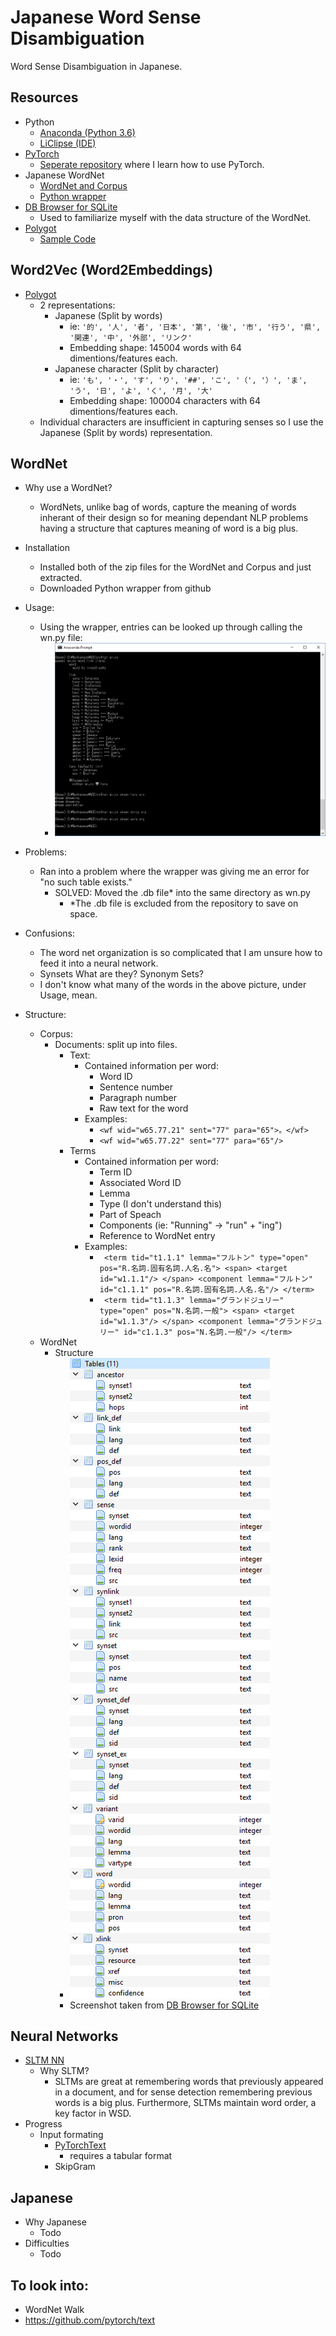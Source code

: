 # Japanese Word Sense Disambiguation
Word Sense Disambiguation in Japanese.

## Resources
* Python
  * [Anaconda (Python 3.6)](https://www.anaconda.com/)
  * [LiClipse (IDE)](https://www.liclipse.com/)
* [PyTorch](http://pytorch.org/)
  * [Seperate repository](https://github.com/JustinVeyna/Exploring-PyTorch) where I learn how to use PyTorch.
* Japanese WordNet 
  * [WordNet and Corpus](http://compling.hss.ntu.edu.sg/wnja/)
  * [Python wrapper](https://github.com/katryo/wordnet_python)
* [DB Browser for SQLite](http://sqlitebrowser.org/)
  * Used to familiarize myself with the data structure of the WordNet.
* [Polygot](https://sites.google.com/site/rmyeid/projects/polyglot)
  * [Sample Code](http://nbviewer.jupyter.org/gist/aboSamoor/6046170)
  
## Word2Vec (Word2Embeddings)
* [Polygot](https://sites.google.com/site/rmyeid/projects/polyglot)
  * 2 representations:
    * Japanese (Split by words)
      * ie: `'的', '人', '者', '日本', '第', '後', '市', '行う', '県', '関連', '中', '外部', 'リンク'`
      * Embedding shape: 145004 words with 64 dimentions/features each.
    * Japanese character (Split by character)
      * ie: `'も', '・', 'す', 'り', '##', 'こ', '（', '）', 'ま', 'う', '日', 'よ', 'く', '月', '大'`
      * Embedding shape: 100004 characters with 64 dimentions/features each.
  * Individual characters are insufficient in capturing senses so I use the Japanese (Split by words) representation.
      
## WordNet
* Why use a WordNet?
  * WordNets, unlike bag of words, capture the meaning of words inherant of their design so for meaning dependant NLP problems having a structure that captures meaning of word is a big plus.
  
* Installation
  * Installed both of the zip files for the WordNet and Corpus and just extracted.
  * Downloaded Python wrapper from github

* Usage:
  * Using the wrapper, entries can be looked up through calling the wn.py file:
    * ![alt text](website/imgs/wordnet_invocation.png)

* Problems:
  * Ran into a problem where the wrapper was giving me an error for "no such table exists."
    * SOLVED: Moved the .db file* into the same directory as wn.py
      * *The .db file is excluded from the repository to save on space.

* Confusions:
  * The word net organization is so complicated that I am unsure how to feed it into a neural network.
  * Synsets What are they? Synonym Sets?
  * I don't know what many of the words in the above picture, under Usage, mean.
  
* Structure:
  * Corpus:
    * Documents: split up into files.
      * Text:
        * Contained information per word:
          * Word ID
          * Sentence number
          * Paragraph number
          * Raw text for the word
        * Examples:
          * `<wf wid="w65.77.21" sent="77" para="65">。</wf>`
          * `<wf wid="w65.77.22" sent="77" para="65"/>`
      * Terms
        * Contained information per word:
          * Term ID
          * Associated Word ID
          * Lemma
          * Type (I don't understand this)
          * Part of Speach
          * Components (ie: "Running" -> "run" + "ing")
          * Reference to WordNet entry
        * Examples:
          * ` <term tid="t1.1.1" lemma="フルトン" type="open" pos="R.名詞.固有名詞.人名.名">
                <span>
                  <target id="w1.1.1"/>
                </span>
                <component lemma="フルトン" id="c1.1.1" pos="R.名詞.固有名詞.人名.名"/>
                </term>`
          * ` <term tid="t1.1.3" lemma="グランドジュリー" type="open" pos="N.名詞.一般">
                <span>
                  <target id="w1.1.3"/>
                </span>
                <component lemma="グランドジュリー" id="c1.1.3" pos="N.名詞.一般"/>
              </term>`
  * WordNet
    * Structure
      * ![alt text](website/imgs/wordnet_tables.png)
      * Screenshot taken from [DB Browser for SQLite](http://sqlitebrowser.org/)
      
## Neural Networks
* [SLTM NN](https://en.wikipedia.org/wiki/Long_short-term_memory)
  * Why SLTM?
    * SLTMs are great at remembering words that previously appeared in a document, and for sense detection remembering previous words is a big plus. Furthermore, SLTMs maintain word order, a key factor in WSD.
* Progress
  * Input formating
    * [PyTorchText](https://github.com/pytorch/text)
      * requires a tabular format
    * SkipGram
  
## Japanese
* Why Japanese
  * Todo
* Difficulties
  * Todo
  
## To look into:
* WordNet Walk
* https://github.com/pytorch/text
